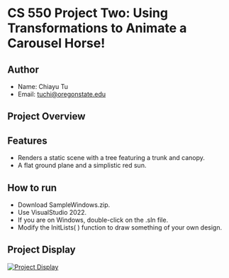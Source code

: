 # CS 550 Project Two: Using Transformations to Animate a Carousel Horse!

## Author
- Name: Chiayu Tu
- Email: tuchi@oregonstate.edu

## Project Overview



## Features
- Renders a static scene with a tree featuring a trunk and canopy.
- A flat ground plane and a simplistic red sun.

## How to run
- Download SampleWindows.zip.
- Use VisualStudio 2022.
- If you are on Windows, double-click on the .sln file.
- Modify the InitLists( ) function to draw something of your own design.

## Project Display
[![Project Display](http://img.youtube.com/vi/6LcDjKYh87E/0.jpg)](http://www.youtube.com/watch?v=6LcDjKYh87E "Project Display")

